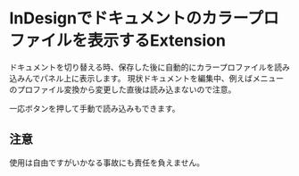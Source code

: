 # InDesignでドキュメントのカラープロファイルを表示するExtension

ドキュメントを切り替える時、保存した後に自動的にカラープロファイルを読み込みんでパネル上に表示します。
現状ドキュメントを編集中、例えばメニューのプロファイル変換から変更した直後は読み込まないので注意。

一応ボタンを押して手動で読み込みもできます。

## 注意

使用は自由ですがいかなる事故にも責任を負えません。
